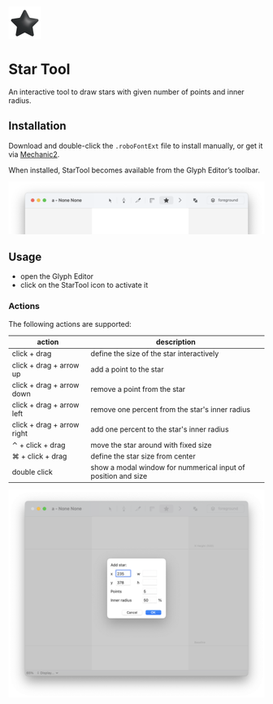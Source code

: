 <img src="starToolMechanicIcon.png" alt="drawing" width="64px"/>

Star Tool
==========

An interactive tool to draw stars with given number of points and inner radius.

Installation
------------

Download and double-click the `.roboFontExt` file to install manually, or get it via [Mechanic2](http://robofontmechanic.com/).

When installed, StarTool becomes available from the Glyph Editor’s toolbar.

![](StarTool_glyphEditor.png)

Usage
-----

- open the Glyph Editor
- click on the StarTool icon to activate it 

<!-- add a nice simple .gif screencast here -->

### Actions

The following actions are supported:

| action | description
|-|-|
| click + drag | define the size of the star interactively |
| click + drag + arrow up | add a point to the star |
| click + drag + arrow down | remove a point from the star |
| click + drag + arrow left | remove one percent from the star's inner radius |
| click + drag + arrow right | add one percent to the star's inner radius |
| ⌃ + click + drag | move the star around with fixed size |
| ⌘ + click + drag | define the star size from center |
| double click | show a modal window for nummerical input of position and size |

![StarTool dialog for nummerical input (double-click to open)](StarTool_dialog.png)